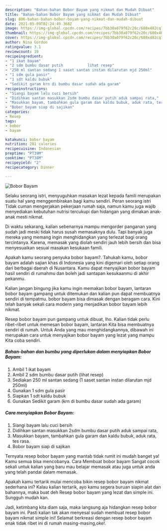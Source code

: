 ```yaml
---
description: "Bahan-bahan Bobor Bayam yang nikmat dan Mudah Dibuat"
title: "Bahan-bahan Bobor Bayam yang nikmat dan Mudah Dibuat"
slug: 806-bahan-bahan-bobor-bayam-yang-nikmat-dan-mudah-dibuat
date: 2021-05-09T02:24:49.368Z
image: https://img-global.cpcdn.com/recipes/7bb30a079f62c20c/680x482cq70/bobor-bayam-foto-resep-utama.jpg
thumbnail: https://img-global.cpcdn.com/recipes/7bb30a079f62c20c/680x482cq70/bobor-bayam-foto-resep-utama.jpg
cover: https://img-global.cpcdn.com/recipes/7bb30a079f62c20c/680x482cq70/bobor-bayam-foto-resep-utama.jpg
author: Nina Gordon
ratingvalue: 3.1
reviewcount: 10
recipeingredient:
- "1 ikat bayam"
- "2 sdm bumbu dasar putih           lihat resep"
- "250 ml santan sedang 1 saset santan instan dilarutan mjd 250ml"
- "1 sdm gula pasir"
- "1 sdt kaldu bubuk"
- "Sedikit garam krn di bumbu dasar sudah ada garam"
recipeinstructions:
- "Siangi bayam lalu cuci bersih"
- "Didihkan santan masukkan 2sdm bumbu dasar putih aduk sampai rata,"
- "Masukkan bayam, tambahkan gula garam dan kaldu bubuk, aduk rata, tes rasa."
- "Bobor bayam siap di sajikan"
categories:
- Resep
tags:
- bobor
- bayam

katakunci: bobor bayam 
nutrition: 281 calories
recipecuisine: Indonesian
preptime: "PT39M"
cooktime: "PT38M"
recipeyield: "2"
recipecategory: Dinner

---
```



![Bobor Bayam](https://img-global.cpcdn.com/recipes/7bb30a079f62c20c/680x482cq70/bobor-bayam-foto-resep-utama.jpg)

Selaku seorang istri, menyuguhkan masakan lezat kepada famili merupakan suatu hal yang menggembirakan bagi kamu sendiri. Peran seorang istri Tidak cuman mengerjakan pekerjaan rumah saja, namun kamu juga wajib menyediakan kebutuhan nutrisi tercukupi dan hidangan yang dimakan anak-anak mesti nikmat.

Di waktu  sekarang, kalian sebenarnya mampu mengorder panganan yang sudah jadi meski tidak harus susah memasaknya dulu. Tapi banyak juga mereka yang memang ingin menghidangkan yang terlezat bagi orang tercintanya. Karena, memasak yang diolah sendiri jauh lebih bersih dan bisa menyesuaikan sesuai masakan kesukaan famili. 



Apakah kamu seorang penyuka bobor bayam?. Tahukah kamu, bobor bayam adalah sajian khas di Indonesia yang kini digemari oleh setiap orang dari berbagai daerah di Nusantara. Kamu dapat menyajikan bobor bayam hasil sendiri di rumahmu dan boleh jadi santapan kesukaanmu di akhir pekanmu.

Kalian jangan bingung jika kamu ingin memakan bobor bayam, lantaran bobor bayam gampang untuk ditemukan dan kalian pun dapat membuatnya sendiri di tempatmu. bobor bayam bisa dimasak dengan beragam cara. Kini telah banyak sekali cara modern yang menjadikan bobor bayam lebih nikmat.

Resep bobor bayam pun gampang untuk dibuat, lho. Kalian tidak perlu ribet-ribet untuk memesan bobor bayam, lantaran Kita bisa membuatnya sendiri di rumah. Untuk Anda yang mau menghidangkannya, dibawah ini merupakan cara untuk menyajikan bobor bayam yang lezat yang mampu Kita coba sendiri.

<!--inarticleads1-->

##### Bahan-bahan dan bumbu yang diperlukan dalam menyiapkan Bobor Bayam:

1. Ambil 1 ikat bayam
1. Ambil 2 sdm bumbu dasar putih           (lihat resep)
1. Sediakan 250 ml santan sedang (1 saset santan instan dilarutan mjd 250ml)
1. Gunakan 1 sdm gula pasir
1. Siapkan 1 sdt kaldu bubuk
1. Gunakan Sedikit garam (krn di bumbu dasar sudah ada garam)




<!--inarticleads2-->

##### Cara menyiapkan Bobor Bayam:

1. Siangi bayam lalu cuci bersih
1. Didihkan santan masukkan 2sdm bumbu dasar putih aduk sampai rata,
1. Masukkan bayam, tambahkan gula garam dan kaldu bubuk, aduk rata, tes rasa.
1. Bobor bayam siap di sajikan




Ternyata resep bobor bayam yang mantab tidak rumit ini mudah banget ya! Kamu semua bisa mencobanya. Cara Membuat bobor bayam Sangat cocok sekali untuk kalian yang baru mau belajar memasak atau juga untuk anda yang telah pandai dalam memasak.

Apakah kamu tertarik mulai mencoba bikin resep bobor bayam nikmat sederhana ini? Kalau kalian tertarik, ayo kamu segera buruan siapin alat dan bahannya, maka buat deh Resep bobor bayam yang lezat dan simple ini. Sungguh mudah kan. 

Jadi, ketimbang kita diam saja, maka langsung aja hidangkan resep bobor bayam ini. Pasti kalian tak akan menyesal sudah membuat resep bobor bayam nikmat simple ini! Selamat berkreasi dengan resep bobor bayam enak tidak ribet ini di rumah masing-masing,oke!.

